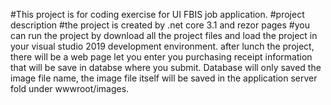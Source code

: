 #This project is for coding exercise for UI FBIS job application.
#project description
#the project is created by .net core 3.1 and rezor pages
#you can run the project by download all the project files and load the project in your visual studio 2019 development environment.
after lunch the project, there will be a web page let you enter you purchasing receipt information that will be save in databse where you submit.
Database will only saved the image file name, the image file itself will be saved in the application server fold under wwwroot/images.
